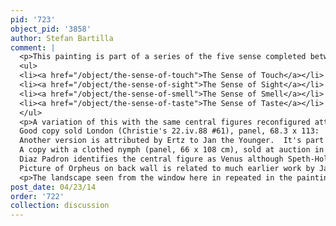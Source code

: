 ```yaml
---
pid: '723'
object_pid: '3858'
author: Stefan Bartilla
comment: |
  <p>This painting is part of a series of the five sense completed between 1617-1618. Please also see:</p>
  <ul>
  <li><a href="/object/the-sense-of-touch">The Sense of Touch</a></li>
  <li><a href="/object/the-sense-of-sight">The Sense of Sight</a></li>
  <li><a href="/object/the-sense-of-smell">The Sense of Smell</a></li>
  <li><a href="/object/the-sense-of-taste">The Sense of Taste</a></li>
  </ul>
  <p>A variation of this with the same central figures reconfigured attributed to Jan Brueghel the Younger (panel, 57.2 x 88 cm) sold London, Sotheby's, Jul 10, 2002, #49. A signed copy of this variation by JBII ("J. Breugel") with a clothed nymph (copper, 59.3 x 90.2 cm) sold London, Christie's, Dec. 13, 2000 #8.<br />
  Good copy sold London (Christie's 22.iv.88 #61), panel, 68.3 x 113:  in this one, according to the catalogue, the castle of Mariemont is mysteriously shown without the extensions begun in 1608:  those extensions are shown in the original. How could that have happened?  Also in this copy the inscription on music stand with A & I's names is lacking.   This is only copy in which main figure is nude; why?   She looks like she might be by Van Balen, as does the putto, Van Balen trying kind of to imitate Rubens but not trying very hard.<br />
  Another version is attributed by Ertz to Jan the Younger.  It's part of series of 5 full copies:  Jan the Younger, cat. #180, panel, 68.5 x 112.  In it Mariemont is in its extended state.<br />
  A copy with a clothed nymph (panel, 66 x 108 cm), sold at auction in Vienna (J.C. von Klinkoseh), April 2, 1889, #27. Part of a series, see discussion for <a href="/object/the-sense-of-touch">The Sense of Touch</a>. Another with a clothed main figure on art market in 1941:  panel, 31 x 48 in.   Another really bad one, with many simplifications for an incompetent copyist, sold Paris (Charpentier 3.xii.57),  panel, 75 x 115.<br />
  Diaz Padron identifies the central figure as Venus although Speth-Holterhoff had called her Euterpe.<br />
  Picture of Orpheus on back wall is related to much earlier work by Jan, currently in French private collection and dated 1600 (Ertz 2008-10 #378, my 00020). Query did Jan still have drawing for that earlier work or how did he reconstruct it.</p>
  <p>The landscape seen from the window here in repeated in the painting of Taste, Touch, and Hearing (Ertz 1979 #333).</p>
post_date: 04/23/14
order: '722'
collection: discussion
---
```

